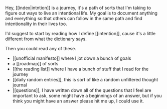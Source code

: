Hey, [[index|intntion]] is a journey, it's a path of sorts that I'm taking to figure out ways to live an intentional life. My goal is to document anything and everything so that others can follow in the same path and find intentionality in their lives too. 

I'd suggest to start by reading how I define [[intention]], cause it's a little different from what the dictionary says. 

Then you could read any of these. 
- [[unofficial manifesto]] where I jot down a bunch of goals
- a [[roadmap]] of sorts
- [[the reading list]] where I have a bunch of stuff that I read for the journey
- [[daily random entries]], this is sort of like a random unfiltered thought journal
- [[questions]], I have written down all of the questions that I feel are important to ask, some might have a beginnings of an answer, but if you think you might have an answer please hit me up, I could use it. 